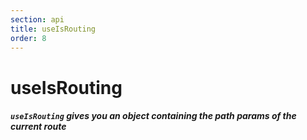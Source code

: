 ```yaml
---
section: api
title: useIsRouting
order: 8
---
```


# useIsRouting

##### `useIsRouting` gives you an object containing the path params of the current route
